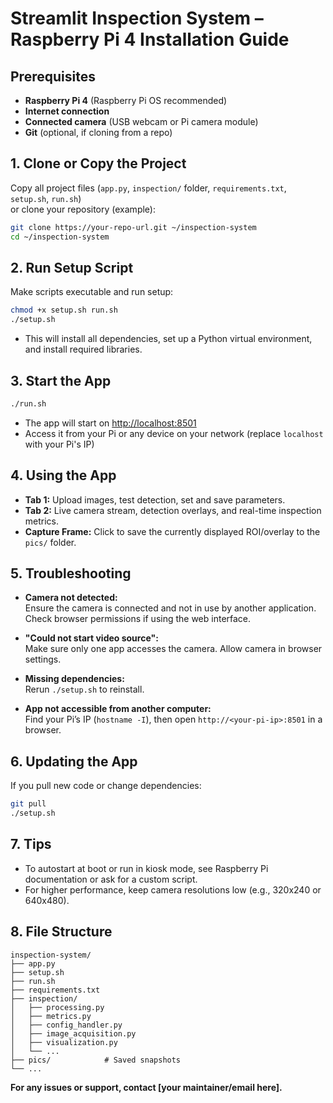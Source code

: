 # Streamlit Inspection System – Raspberry Pi 4 Installation Guide

## Prerequisites

- **Raspberry Pi 4** (Raspberry Pi OS recommended)
- **Internet connection**
- **Connected camera** (USB webcam or Pi camera module)
- **Git** (optional, if cloning from a repo)

## 1. Clone or Copy the Project

Copy all project files (`app.py`, `inspection/` folder, `requirements.txt`, `setup.sh`, `run.sh`)  
or clone your repository (example):

```bash
git clone https://your-repo-url.git ~/inspection-system
cd ~/inspection-system
```

## 2. Run Setup Script

Make scripts executable and run setup:

```bash
chmod +x setup.sh run.sh
./setup.sh
```

- This will install all dependencies, set up a Python virtual environment, and install required libraries.

## 3. Start the App

```bash
./run.sh
```

- The app will start on [http://localhost:8501](http://localhost:8501)
- Access it from your Pi or any device on your network (replace `localhost` with your Pi's IP)

## 4. Using the App

- **Tab 1:** Upload images, test detection, set and save parameters.
- **Tab 2:** Live camera stream, detection overlays, and real-time inspection metrics.
- **Capture Frame:** Click to save the currently displayed ROI/overlay to the `pics/` folder.

## 5. Troubleshooting

- **Camera not detected:**  
  Ensure the camera is connected and not in use by another application.  
  Check browser permissions if using the web interface.

- **"Could not start video source":**  
  Make sure only one app accesses the camera. Allow camera in browser settings.

- **Missing dependencies:**  
  Rerun `./setup.sh` to reinstall.

- **App not accessible from another computer:**  
  Find your Pi’s IP (`hostname -I`), then open `http://<your-pi-ip>:8501` in a browser.

## 6. Updating the App

If you pull new code or change dependencies:

```bash
git pull
./setup.sh
```

## 7. Tips

- To autostart at boot or run in kiosk mode, see Raspberry Pi documentation or ask for a custom script.
- For higher performance, keep camera resolutions low (e.g., 320x240 or 640x480).

## 8. File Structure

```
inspection-system/
├── app.py
├── setup.sh
├── run.sh
├── requirements.txt
├── inspection/
│   ├── processing.py
│   ├── metrics.py
│   ├── config_handler.py
│   ├── image_acquisition.py
│   ├── visualization.py
│   └── ...
├── pics/            # Saved snapshots
└── ...
```

**For any issues or support, contact [your maintainer/email here].**
